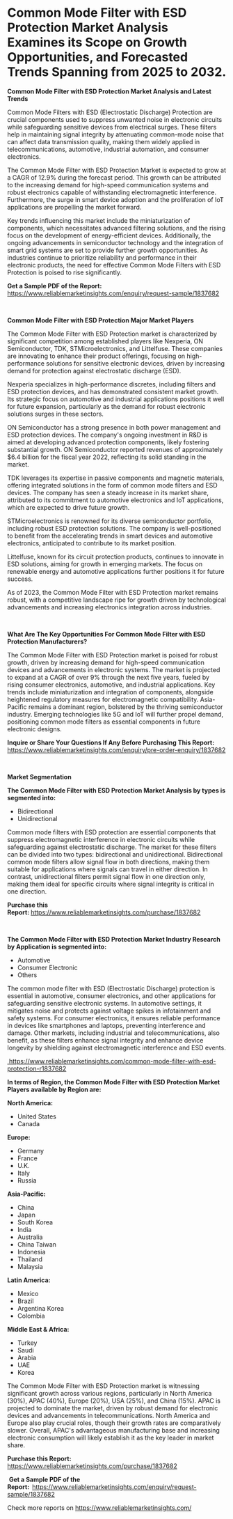 <p><h1>Common Mode Filter with ESD Protection Market Analysis Examines its Scope on Growth Opportunities, and Forecasted Trends Spanning from 2025 to 2032.</h1></p><p><strong>Common Mode Filter with ESD Protection Market Analysis and Latest Trends</strong></p>
<p><p>Common Mode Filters with ESD (Electrostatic Discharge) Protection are crucial components used to suppress unwanted noise in electronic circuits while safeguarding sensitive devices from electrical surges. These filters help in maintaining signal integrity by attenuating common-mode noise that can affect data transmission quality, making them widely applied in telecommunications, automotive, industrial automation, and consumer electronics.</p><p>The Common Mode Filter with ESD Protection Market is expected to grow at a CAGR of 12.9% during the forecast period. This growth can be attributed to the increasing demand for high-speed communication systems and robust electronics capable of withstanding electromagnetic interference. Furthermore, the surge in smart device adoption and the proliferation of IoT applications are propelling the market forward.</p><p>Key trends influencing this market include the miniaturization of components, which necessitates advanced filtering solutions, and the rising focus on the development of energy-efficient devices. Additionally, the ongoing advancements in semiconductor technology and the integration of smart grid systems are set to provide further growth opportunities. As industries continue to prioritize reliability and performance in their electronic products, the need for effective Common Mode Filters with ESD Protection is poised to rise significantly.</p></p>
<p><strong>Get a Sample PDF of the Report:&nbsp;</strong> <a href="https://www.reliablemarketinsights.com/enquiry/request-sample/1837682?utm_campaign=2112&utm_medium=2&utm_source=Github&utm_content=ia&utm_term=11022025&utm_id=common-mode-filter-with-esd-protection">https://www.reliablemarketinsights.com/enquiry/request-sample/1837682</a></p>
<p>&nbsp;</p>
<p><strong>Common Mode Filter with ESD Protection Major Market Players</strong></p>
<p><p>The Common Mode Filter with ESD Protection market is characterized by significant competition among established players like Nexperia, ON Semiconductor, TDK, STMicroelectronics, and Littelfuse. These companies are innovating to enhance their product offerings, focusing on high-performance solutions for sensitive electronic devices, driven by increasing demand for protection against electrostatic discharge (ESD).</p><p>Nexperia specializes in high-performance discretes, including filters and ESD protection devices, and has demonstrated consistent market growth. Its strategic focus on automotive and industrial applications positions it well for future expansion, particularly as the demand for robust electronic solutions surges in these sectors.</p><p>ON Semiconductor has a strong presence in both power management and ESD protection devices. The company's ongoing investment in R&D is aimed at developing advanced protection components, likely fostering substantial growth. ON Semiconductor reported revenues of approximately $6.4 billion for the fiscal year 2022, reflecting its solid standing in the market.</p><p>TDK leverages its expertise in passive components and magnetic materials, offering integrated solutions in the form of common mode filters and ESD devices. The company has seen a steady increase in its market share, attributed to its commitment to automotive electronics and IoT applications, which are expected to drive future growth.</p><p>STMicroelectronics is renowned for its diverse semiconductor portfolio, including robust ESD protection solutions. The company is well-positioned to benefit from the accelerating trends in smart devices and automotive electronics, anticipated to contribute to its market position.</p><p>Littelfuse, known for its circuit protection products, continues to innovate in ESD solutions, aiming for growth in emerging markets. The focus on renewable energy and automotive applications further positions it for future success.</p><p>As of 2023, the Common Mode Filter with ESD Protection market remains robust, with a competitive landscape ripe for growth driven by technological advancements and increasing electronics integration across industries.</p></p>
<p>&nbsp;</p>
<p><strong>What Are The Key Opportunities For Common Mode Filter with ESD Protection Manufacturers?</strong></p>
<p><p>The Common Mode Filter with ESD Protection market is poised for robust growth, driven by increasing demand for high-speed communication devices and advancements in electronic systems. The market is projected to expand at a CAGR of over 9% through the next five years, fueled by rising consumer electronics, automotive, and industrial applications. Key trends include miniaturization and integration of components, alongside heightened regulatory measures for electromagnetic compatibility. Asia-Pacific remains a dominant region, bolstered by the thriving semiconductor industry. Emerging technologies like 5G and IoT will further propel demand, positioning common mode filters as essential components in future electronic designs.</p></p>
<p><strong>Inquire or Share Your Questions If Any Before Purchasing This Report:</strong> <a href="https://www.reliablemarketinsights.com/enquiry/pre-order-enquiry/1837682?utm_campaign=2112&utm_medium=2&utm_source=Github&utm_content=ia&utm_term=11022025&utm_id=common-mode-filter-with-esd-protection">https://www.reliablemarketinsights.com/enquiry/pre-order-enquiry/1837682</a></p>
<p>&nbsp;</p>
<p><strong>Market Segmentation</strong></p>
<p><strong>The Common Mode Filter with ESD Protection Market Analysis by types is segmented into:</strong></p>
<p><ul><li>Bidirectional</li><li>Unidirectional</li></ul></p>
<p><p>Common mode filters with ESD protection are essential components that suppress electromagnetic interference in electronic circuits while safeguarding against electrostatic discharge. The market for these filters can be divided into two types: bidirectional and unidirectional. Bidirectional common mode filters allow signal flow in both directions, making them suitable for applications where signals can travel in either direction. In contrast, unidirectional filters permit signal flow in one direction only, making them ideal for specific circuits where signal integrity is critical in one direction.</p></p>
<p><strong>Purchase this Report:&nbsp;</strong><a href="https://www.reliablemarketinsights.com/purchase/1837682?utm_campaign=2112&utm_medium=2&utm_source=Github&utm_content=ia&utm_term=11022025&utm_id=common-mode-filter-with-esd-protection">https://www.reliablemarketinsights.com/purchase/1837682</a></p>
<p>&nbsp;</p>
<p><strong>The Common Mode Filter with ESD Protection Market Industry Research by Application is segmented into:</strong></p>
<p><ul><li>Automotive</li><li>Consumer Electronic</li><li>Others</li></ul></p>
<p><p>The common mode filter with ESD (Electrostatic Discharge) protection is essential in automotive, consumer electronics, and other applications for safeguarding sensitive electronic systems. In automotive settings, it mitigates noise and protects against voltage spikes in infotainment and safety systems. For consumer electronics, it ensures reliable performance in devices like smartphones and laptops, preventing interference and damage. Other markets, including industrial and telecommunications, also benefit, as these filters enhance signal integrity and enhance device longevity by shielding against electromagnetic interference and ESD events.</p></p>
<p><a href="https://www.reliablemarketinsights.com/common-mode-filter-with-esd-protection-r1837682?utm_campaign=2112&utm_medium=2&utm_source=Github&utm_content=ia&utm_term=11022025&utm_id=common-mode-filter-with-esd-protection">&nbsp;https://www.reliablemarketinsights.com/common-mode-filter-with-esd-protection-r1837682</a></p>
<p><strong>In terms of Region, the Common Mode Filter with ESD Protection Market Players available by Region are:</strong></p>
<p>
    <p> <strong> North America: </strong>
        <ul>
            <li>United States</li>
            <li>Canada</li>
        </ul>
        </p> 
    <p> <strong> Europe: </strong>
        <ul>
            <li>Germany</li>
            <li>France</li>
            <li>U.K.</li>
            <li>Italy</li>
            <li>Russia</li>
        </ul>
        </p> 
    <p> <strong> Asia-Pacific: </strong>
        <ul>
            <li>China</li>
            <li>Japan</li>
            <li>South Korea</li>
            <li>India</li>
            <li>Australia</li>
            <li>China Taiwan</li>
            <li>Indonesia</li>
            <li>Thailand</li>
            <li>Malaysia</li>
        </ul>
        </p> 
    <p> <strong> Latin America: </strong>
        <ul>
            <li>Mexico</li>
            <li>Brazil</li>
            <li>Argentina Korea</li>
            <li>Colombia</li>
        </ul>
        </p> 
    <p> <strong> Middle East & Africa: </strong>
        <ul>
            <li>Turkey</li>
            <li>Saudi</li>
            <li>Arabia</li>
            <li>UAE</li>
            <li>Korea</li>
        </ul>
    </p>
    </p>
<p><p>The Common Mode Filter with ESD Protection market is witnessing significant growth across various regions, particularly in North America (30%), APAC (40%), Europe (20%), USA (25%), and China (15%). APAC is projected to dominate the market, driven by robust demand for electronic devices and advancements in telecommunications. North America and Europe also play crucial roles, though their growth rates are comparatively slower. Overall, APAC's advantageous manufacturing base and increasing electronic consumption will likely establish it as the key leader in market share.</p></p>
<p><strong>Purchase this Report: </strong><a href="https://www.reliablemarketinsights.com/purchase/1837682?utm_campaign=2112&utm_medium=2&utm_source=Github&utm_content=ia&utm_term=11022025&utm_id=common-mode-filter-with-esd-protection">https://www.reliablemarketinsights.com/purchase/1837682</a></p>
<p>&nbsp;<strong>Get a Sample PDF of the Report:&nbsp;&nbsp;</strong><a href="https://www.reliablemarketinsights.com/enquiry/request-sample/1837682?utm_campaign=2112&utm_medium=2&utm_source=Github&utm_content=ia&utm_term=11022025&utm_id=common-mode-filter-with-esd-protection">https://www.reliablemarketinsights.com/enquiry/request-sample/1837682</a></p>
<p><strong></strong></p>
<p>Check more reports on <a href="https://www.reliablemarketinsights.com/?utm_campaign=2112&utm_medium=2&utm_source=Github&utm_content=ia&utm_term=11022025&utm_id=common-mode-filter-with-esd-protection">https://www.reliablemarketinsights.com/</a></p>